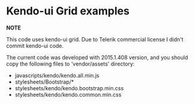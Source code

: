 # Kendo-ui Grid examples

**NOTE**

This code uses kendo-ui grid. Due to Telerik commercial license I didn't commit kendo-ui code.

The current code was developed with 2015.1.408 version, and you should copy the following files to 'vendor/assets' directory:

- javascripts/kendo/kendo.all.min.js
- stylesheets/Bootstrap/*
- stylesheets/kendo/kendo.bootstrap.min.css
- stylesheets/kendo/kendo.common.min.css
